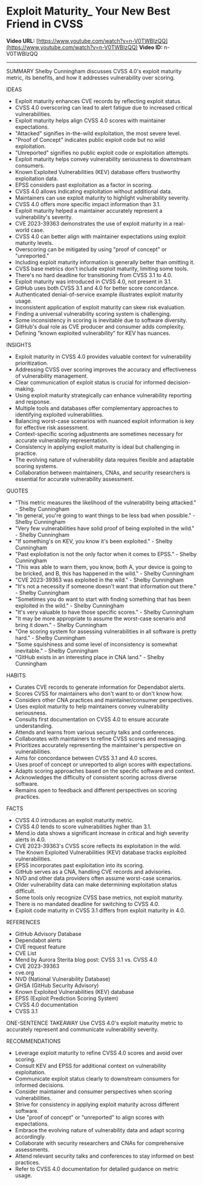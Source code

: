 # Exploit Maturity_ Your New Best Friend in CVSS

**Video URL:** [https://www.youtube.com/watch?v=n-V0TWBIzQQ](https://www.youtube.com/watch?v=n-V0TWBIzQQ)
**Video ID:** n-V0TWBIzQQ

---

SUMMARY
Shelby Cunningham discusses CVSS 4.0's exploit maturity metric, its benefits, and how it addresses vulnerability over scoring.

IDEAS
* Exploit maturity enhances CVE records by reflecting exploit status.
* CVSS 4.0 overscoring can lead to alert fatigue due to increased critical vulnerabilities.
* Exploit maturity helps align CVSS 4.0 scores with maintainer expectations.
* "Attacked" signifies in-the-wild exploitation, the most severe level.
* "Proof of Concept" indicates public exploit code but no wild exploitation.
* "Unreported" signifies no public exploit code or exploitation attempts.
* Exploit maturity helps convey vulnerability seriousness to downstream consumers.
* Known Exploited Vulnerabilities (KEV) database offers trustworthy exploitation data.
* EPSS considers past exploitation as a factor in scoring.
* CVSS 4.0 allows indicating exploitation without additional data.
* Maintainers can use exploit maturity to highlight vulnerability severity.
* CVSS 4.0 offers more specific impact information than 3.1.
* Exploit maturity helped a maintainer accurately represent a vulnerability's severity.
* CVE 2023-39363 demonstrates the use of exploit maturity in a real-world case.
* CVSS 4.0 can better align with maintainer expectations using exploit maturity levels.
* Overscoring can be mitigated by using "proof of concept" or "unreported."
* Including exploit maturity information is generally better than omitting it.
* CVSS base metrics don't include exploit maturity, limiting some tools.
* There's no hard deadline for transitioning from CVSS 3.1 to 4.0.
* Exploit maturity was introduced in CVSS 4.0, not present in 3.1.
* GitHub uses both CVSS 3.1 and 4.0 for better score concordance.
* Authenticated denial-of-service example illustrates exploit maturity usage.
* Inconsistent application of exploit maturity can skew risk evaluation.
* Finding a universal vulnerability scoring system is challenging.
* Some inconsistency in scoring is inevitable due to software diversity.
* GitHub's dual role as CVE producer and consumer adds complexity.
* Defining "known exploited vulnerability" for KEV has nuances.

INSIGHTS
* Exploit maturity in CVSS 4.0 provides valuable context for vulnerability prioritization.
* Addressing CVSS over scoring improves the accuracy and effectiveness of vulnerability management.
* Clear communication of exploit status is crucial for informed decision-making.
* Using exploit maturity strategically can enhance vulnerability reporting and response.
* Multiple tools and databases offer complementary approaches to identifying exploited vulnerabilities.
* Balancing worst-case scenarios with nuanced exploit information is key for effective risk assessment.
* Context-specific scoring adjustments are sometimes necessary for accurate vulnerability representation.
* Consistency in applying exploit maturity is ideal but challenging in practice.
* The evolving nature of vulnerability data requires flexible and adaptable scoring systems.
* Collaboration between maintainers, CNAs, and security researchers is essential for accurate vulnerability assessment.

QUOTES
* "This metric measures the likelihood of the vulnerability being attacked." - Shelby Cunningham
* "In general, you're going to want things to be less bad when possible." - Shelby Cunningham
* "Very few vulnerabilities have solid proof of being exploited in the wild." - Shelby Cunningham
* "If something's on KEV, you know it's been exploited." - Shelby Cunningham
* "Past exploitation is not the only factor when it comes to EPSS." - Shelby Cunningham
* "This was able to warn them, you know, both A, your device is going to be bricked, and B, this has happened in the wild." - Shelby Cunningham
* "CVE 2023-39363 was exploited in the wild." - Shelby Cunningham
* "It's not a necessity if someone doesn't want that information out there." - Shelby Cunningham
* "Sometimes you do want to start with finding something that has been exploited in the wild." - Shelby Cunningham
* "It's very valuable to have those specific scores." - Shelby Cunningham
* "It may be more appropriate to assume the worst-case scenario and bring it down." - Shelby Cunningham
* "One scoring system for assessing vulnerabilities in all software is pretty hard." - Shelby Cunningham
* "Some squishiness and some level of inconsistency is somewhat inevitable." - Shelby Cunningham
* "GitHub exists in an interesting place in CNA land." - Shelby Cunningham

HABITS
* Curates CVE records to generate information for Dependabot alerts.
* Scores CVSS for maintainers who don't want to or don't know how.
* Considers other CNA practices and maintainer/consumer perspectives.
* Uses exploit maturity to help maintainers convey vulnerability seriousness.
* Consults first documentation on CVSS 4.0 to ensure accurate understanding.
* Attends and learns from various security talks and conferences.
* Collaborates with maintainers to refine CVSS scores and messaging.
* Prioritizes accurately representing the maintainer's perspective on vulnerabilities.
* Aims for concordance between CVSS 3.1 and 4.0 scores.
* Uses proof of concept or unreported to align scores with expectations.
* Adapts scoring approaches based on the specific software and context.
* Acknowledges the difficulty of consistent scoring across diverse software.
* Remains open to feedback and different perspectives on scoring practices.

FACTS
* CVSS 4.0 introduces an exploit maturity metric.
* CVSS 4.0 tends to score vulnerabilities higher than 3.1.
* Mend.io data shows a significant increase in critical and high severity alerts in 4.0.
* CVE 2023-39363's CVSS score reflects its exploitation in the wild.
* The Known Exploited Vulnerabilities (KEV) database tracks exploited vulnerabilities.
* EPSS incorporates past exploitation into its scoring.
* GitHub serves as a CNA, handling CVE records and advisories.
* NVD and other data providers often assume worst-case scenarios.
* Older vulnerability data can make determining exploitation status difficult.
* Some tools only recognize CVSS base metrics, not exploit maturity.
* There is no mandated deadline for switching to CVSS 4.0.
* Exploit code maturity in CVSS 3.1 differs from exploit maturity in 4.0.

REFERENCES
* GitHub Advisory Database
* Dependabot alerts
* CVE request feature
* CVE List
* Mend by Aurora Sterita blog post: CVSS 3.1 vs. CVSS 4.0
* CVE 2023-39363
* cve.org
* NVD (National Vulnerability Database)
* GHSA (GitHub Security Advisory)
* Known Exploited Vulnerabilities (KEV) database
* EPSS (Exploit Prediction Scoring System)
* CVSS 4.0 documentation
* CVSS 3.1

ONE-SENTENCE TAKEAWAY
Use CVSS 4.0's exploit maturity metric to accurately represent and communicate vulnerability severity.

RECOMMENDATIONS
* Leverage exploit maturity to refine CVSS 4.0 scores and avoid over scoring.
* Consult KEV and EPSS for additional context on vulnerability exploitation.
* Communicate exploit status clearly to downstream consumers for informed decisions.
* Consider maintainer and consumer perspectives when scoring vulnerabilities.
* Strive for consistency in applying exploit maturity across different software.
* Use "proof of concept" or "unreported" to align scores with expectations.
* Embrace the evolving nature of vulnerability data and adapt scoring accordingly.
* Collaborate with security researchers and CNAs for comprehensive assessments.
* Attend relevant security talks and conferences to stay informed on best practices.
* Refer to CVSS 4.0 documentation for detailed guidance on metric usage.
